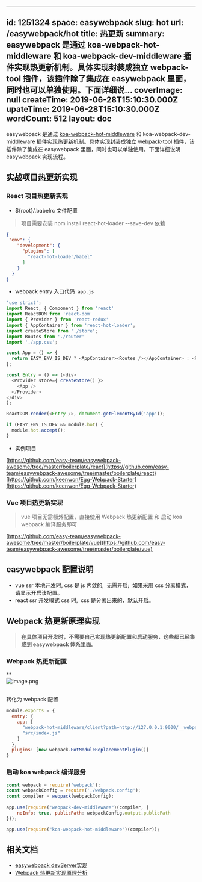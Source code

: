 
---
id: 1251324
space: easywebpack
slug: hot
url: /easywebpack/hot
title: 热更新
summary: easywebpack 是通过 koa-webpack-hot-middleware 和 koa-webpack-dev-middleware 插件实现热更新机制。具体实现封装成独立 webpack-tool 插件，该插件除了集成在 easywebpack 里面，同时也可以单独使用。下面详细说...
coverImage: null
createTime: 2019-06-28T15:10:30.000Z 
upateTime: 2019-06-28T15:10:30.000Z
wordCount: 512
layout: doc
---

easywebpack 是通过 [koa-webpack-hot-middleware](https://www.npmjs.com/package/koa-webpack-hot-middleware) 和 koa-webpack-dev-middleware 插件实现[热更新机制]()。具体实现封装成独立 [webpack-tool](https://github.com/easy-team/webpack-tool/blob/master/lib/tool.js) 插件，该插件除了集成在 easywebpack 里面，同时也可以单独使用。下面详细说明 easywebpack 实现流程。


## 实战项目热更新实现


### React 项目热更新实现

- ${root}/.babelrc 文件配置
> 项目需要安装 npm install react-hot-loader --save-dev 依赖


```json
{
 "env": {
    "development": {
      "plugins": [
        "react-hot-loader/babel"
      ]
    }
  }
}
```

- webpack entry 入口代码  `app.js` 

```javascript
'use strict';
import React, { Component } from 'react'
import ReactDOM from 'react-dom'
import { Provider } from 'react-redux'
import { AppContainer } from 'react-hot-loader';
import createStore from './store';
import Routes from './router'
import './app.css';

const App = () => {
  return EASY_ENV_IS_DEV ? <AppContainer><Routes /></AppContainer> : <Routes />;
};

const Entry = () => (<div>
  <Provider store={ createStore() }>
    <App />
  </Provider>
</div>
);

ReactDOM.render(<Entry />, document.getElementById('app'));

if (EASY_ENV_IS_DEV && module.hot) {
  module.hot.accept();
}
```

- 实例项目

[https://github.com/easy-team/easywebpack-awesome/tree/master/boilerplate/react](https://github.com/easy-team/easywebpack-awesome/tree/master/boilerplate/react)<br />[https://github.com/keenwon/Egg-Webpack-Starter](https://github.com/keenwon/Egg-Webpack-Starter)


### Vue 项目热更新实现
> vue 项目无需额外配置，直接使用 Webpack 热更新配置 和 启动 koa webpack 编译服务即可


[https://github.com/easy-team/easywebpack-awesome/tree/master/boilerplate/vue](https://github.com/easy-team/easywebpack-awesome/tree/master/boilerplate/vue)



## easywebpack 配置说明

- vue ssr 本地开发时, css 是 js 内敛的,  无需开启;  如果采用 css 分离模式，请显示开启该配置。
- react ssr 开发模式 css 时,  css 是分离出来的，默认开启。



## Webpack 热更新原理实现

> **在具体项目开发时，不需要自己实现热更新配置和启动服务，这些都已经集成到 easywebpack 体系里面。**



### Webpack 热更新配置
**<br />![image.png](https://cdn.nlark.com/yuque/0/2019/png/116733/1550202614764-4d0add71-9256-4a06-a7bc-0f386880f0c5.png#align=left&display=inline&height=277&name=image.png&originHeight=277&originWidth=904&size=66914&status=done&width=904)

## 
转化为 webpack 配置

```javascript
module.exports = {
  entry: {
    app: [
      "webpack-hot-middleware/client?path=http://127.0.0.1:9000/__webpack_hmr&noInfo=false&reload=true",
      "src/index.js"
    ]
  },
  plugins: [new webpack.HotModuleReplacementPlugin()]
}
```



### 启动 koa webpack 编译服务

```javascript
const webpack = require('webpack');
const webpackConfig = require('./webpack.config');
const compiler = webpack(webpackConfig);
 
app.use(require("webpack-dev-middleware")(compiler, {
    noInfo: true, publicPath: webpackConfig.output.publicPath
}));

app.use(require("koa-webpack-hot-middleware")(compiler));
```



## 相关文档

- [easywebpack devServer实现](https://easy-team.github.io/easywebpack/ed847g)
- [Webpack 热更新实现原理分析](https://zhuanlan.zhihu.com/p/30623057)

  